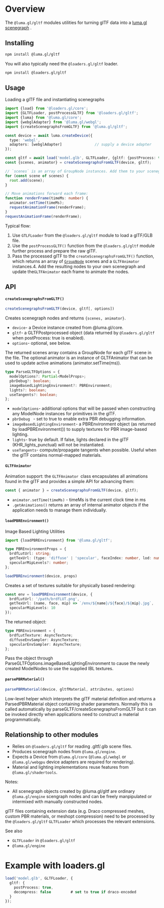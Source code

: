 # Overview

The `@luma.gl/gltf` modules utilities for turning glTF data into a
[luma.gl scenegraph](/docs/api-reference/engine/scenegraph/scenegraph-node) .

## Installing

```bash
npm install @luma.gl/gltf
```

You will also typically need the `@loaders.gl/gltf` loader.

```bash
npm install @loaders.gl/gltf
```

## Usage

Loading a glTF file and instantiating scenegraphs

```ts
import {load} from '@loaders.gl/core';
import {GLTFLoader, postProcessGLTF} from '@loaders.gl/gltf';
import {luma} from '@luma.gl/core';
import {webglAdapter} from '@luma.gl/webgl';
import {createScenegraphsFromGLTF} from '@luma.gl/gltf';

const device = await luma.createDevice({
  type: 'webgl',
  adapters: [webglAdapter]               // supply a device adapter
});

const gltf = await load('model.glb', GLTFLoader, {gltf: {postProcess: true}});
const {scenes, animator} = createScenegraphsFromGLTF(device, gltf);

// `scenes` is an array of GroupNode instances. Add them to your scenegraph.
for (const scene of scenes) {
  root.add(scene);
}

// Move animations forward each frame:
function renderFrame(timeMs: number) {
  animator.setTime(timeMs);
  requestAnimationFrame(renderFrame);
}
requestAnimationFrame(renderFrame);
```

Typical flow:

1. Use `GTLFLoader` from the `@loaders.gl/gltf` module to load a glTF/GLB file.
2. Use the `postProcessGLTF()` function from the `@loaders.gl/gltf` module further process and prepare the raw glTF.
3. Pass the processed glTF to the `createScenegraphsFromGLTF()` function, which returns an array of [`GroupNode`](../engine/README.md) scenes and a `GLTFAnimator` instances.4. Add the resulting nodes to your own scenegraph and update the`GLTFAnimator` each frame to animate the nodes.


## API

#### `createScenegraphsFromGLTF()`

```ts
createScenegraphsFromGLTF(device, gltf[, options])
```

Creates scenegraph nodes and returns `{scenes, animator}`.

- `device`- a Device instance created from @luma.gl/core.
- `gltf`- a GLTFPostprocessed object (data returned by `@loaders.gl/gltf` when postProcess: true is enabled).
- `options`- optional, see below.

The returned scenes array contains a GroupNode for each glTF scene
in the file. The optional animator is an instance of GLTFAnimator
that can be used to update active animations (animator.setTime(ms)).

```ts
type ParseGLTFOptions = {
  modelOptions?: Partial<ModelProps>;
  pbrDebug?: boolean;
  imageBasedLightingEnvironment?: PBREnvironment;
  lights?: boolean;
  useTangents?: boolean;
};
```
- `modelOptions`- additional options that will be passed when constructing any ModelNode instances for primitives in the glTF.
- `pbrDebug ` - set to true to enable extra PBR debugging information.
- `imageBasedLightingEnvironment`- a PBREnvironment object (as returned by loadPBREnvironment()) to
supply textures for PBR image-based lighting.
- `lights`- true by default. If false, lights declared in the glTF
(KHR_lights_punctual) will not be instantiated.
- `useTangents`- compute/propagate tangents when possible. Useful when the glTF contains normal-mapped materials.

#### `GLTFAnimator`

Animation support: the `GLTFAnimator `class encapsulates all animations found in the glTF
and provides a simple API for advancing them:

```ts
const { animator } = createScenegraphsFromGLTF(device, gltf);
```

- `animator.setTime(timeMs)`  - timeMs is the current clock time in ms
- `.getAnimations()` returns an array of internal animator objects if the application needs to manage them individually.

#### `loadPBREnvironment()`

Image Based Lighting Utilities

```ts
import {loadPBREnvironment} from '@luma.gl/gltf';

type PBREnvironmentProps = {
  brdfLutUrl: string;
  getTexUrl: (type: 'diffuse' | 'specular', faceIndex: number, lod: number) => string;
  specularMipLevels?: number;
};

loadPBREnvironment(device, props)
```

Creates a set of textures suitable for physically based rendering:


```ts
const env = loadPBREnvironment(device, {
  brdfLutUrl: '/path/brdfLUT.png',
  getTexUrl: (name, face, mip) => `/env/${name}/${face}/${mip}.jpg`,
  specularMipLevels: 10
});
```

The returned object:

```ts
type PBREnvironment = {
  brdfLutTexture: AsyncTexture;
  diffuseEnvSampler: AsyncTexture;
  specularEnvSampler: AsyncTexture;
};
```

Pass the object through ParseGLTFOptions.imageBasedLightingEnvironment
to cause the newly created ModelNodes to use the supplied IBL textures.

#### `parsePBRMaterial()`

```ts
parsePBRMaterial(device, gltfMaterial, attributes, options)
```

Low-level helper which interprets the glTF material definition and
returns a ParsedPBRMaterial object containing shader parameters.
Normally this is called automatically by parseGLTF/createScenegraphsFromGLTF
but it can be invoked directly when applications need to construct a
material programmatically.

## Relationship to other modules

- Relies on `@loaders.gl/gltf` for reading .gltf/.glb scene files.
- Produces scenegraph nodes from `@luma.gl/engine`.
- Expects a Device from `@luma.gl/core` (`@luma.gl/webgl` or
`@luma.gl/webgpu` device adapters are required for rendering).
- Material and lighting implementations reuse features from
`@luma.gl/shadertools`.

Notes:
- All scenegraph objects created by @luma.gl/gltf are ordinary
`@luma.gl/engine` scengraph nodes and can be freely manpipulated or intermixed with manually
constructed nodes.

glTF files containing extension data (e.g. Draco compressed meshes,
custom PBR materials, or meshopt compression) need to be processed by
the `@loaders.gl/gltf` `GLTFLoader` which processes the relevant extensions.

See also 
- `GLTFLoader` in `@loaders.gl/gltf`
- `@luma.gl/engine`

# Example with loaders.gl

```ts
load('model.glb', GLTFLoader, {
  gltf: {
    postProcess: true,
    decompress: false         # set to true if draco-encoded
  }
});
```
